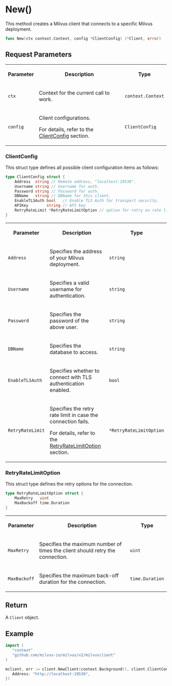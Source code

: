 # New()

This method creates a Milvus client that connects to a specific Milvus deployment.

```go
func New(ctx context.Context, config *ClientConfig) (*Client, error)
```

## Request Parameters

<table>
   <tr>
     <th><p>Parameter</p></th>
     <th><p>Description</p></th>
     <th><p>Type</p></th>
   </tr>
   <tr>
     <td><p><code>ctx</code></p></td>
     <td><p>Context for the current call to work.</p></td>
     <td><p><code>context.Context</code></p></td>
   </tr>
   <tr>
     <td><p><code>config</code></p></td>
     <td><p>Client configurations. </p><p>For details, refer to the <a href="./v2-Client-New#clientconfig">ClientConfig</a> section.</p></td>
     <td><p><code>ClientConfig</code></p></td>
   </tr>
</table>

### ClientConfig

This struct type defines all possible client configuration items as follows:

```go
type ClientConfig struct {
    Address  string // Remote address, "localhost:19530".
    Username string // Username for auth.
    Password string // Password for auth.
    DBName   string // DBName for this client.
    EnableTLSAuth bool   // Enable TLS Auth for transport security.
    APIKey        string // API key
    RetryRateLimit *RetryRateLimitOption // option for retry on rate limit inteceptor
}
```

<table>
   <tr>
     <th><p>Parameter</p></th>
     <th><p>Description</p></th>
     <th><p>Type</p></th>
   </tr>
   <tr>
     <td><p><code>Address</code></p></td>
     <td><p>Specifies the address of your Milvus deployment.</p></td>
     <td><p><code>string</code></p></td>
   </tr>
   <tr>
     <td><p><code>Username</code></p></td>
     <td><p>Specifies a valid username for authentication.</p></td>
     <td><p><code>string</code></p></td>
   </tr>
   <tr>
     <td><p><code>Password</code></p></td>
     <td><p>Specifies the password of the above user.</p></td>
     <td><p><code>string</code></p></td>
   </tr>
   <tr>
     <td><p><code>DBName</code></p></td>
     <td><p>Specifies the database to access.</p></td>
     <td><p><code>string</code></p></td>
   </tr>
   <tr>
     <td><p><code>EnableTLSAuth</code></p></td>
     <td><p>Specifies whether to connect with TLS authentication enabled.</p></td>
     <td><p><code>bool</code></p></td>
   </tr>
   <tr>
     <td><p><code>RetryRateLimit</code></p></td>
     <td><p>Specifies the retry rate limit in case the connection fails.</p><p>For details, refer to the <a href="./v2-Client-New#retryratelimitoption">RetryRateLimitOption</a> section.</p></td>
     <td><p><code>*RetryRateLimitOption</code></p></td>
   </tr>
</table>

### RetryRateLimitOption

This struct type defines the retry options for the connection.

```go
type RetryRateLimitOption struct {
    MaxRetry   uint
    MaxBackoff time.Duration
}
```

<table>
   <tr>
     <th><p>Parameter</p></th>
     <th><p>Description</p></th>
     <th><p>Type</p></th>
   </tr>
   <tr>
     <td><p><code>MaxRetry</code></p></td>
     <td><p>Specifies the maximum number of times the client should retry the connection.</p></td>
     <td><p><code>uint</code></p></td>
   </tr>
   <tr>
     <td><p><code>MaxBackoff</code></p></td>
     <td><p>Specifies the maximum back-off duration for the connection.</p></td>
     <td><p><code>time.Duration</code></p></td>
   </tr>
</table>

## Return

A `Client` object.

## Example

```go
import (
   "context"
   "github.com/milvus-io/milvus/v2/milvusclient"
)

mclient, err := client.NewClient(context.Background(), client.ClientConfig{
   Address: "http://localhost:19530",
})
```

